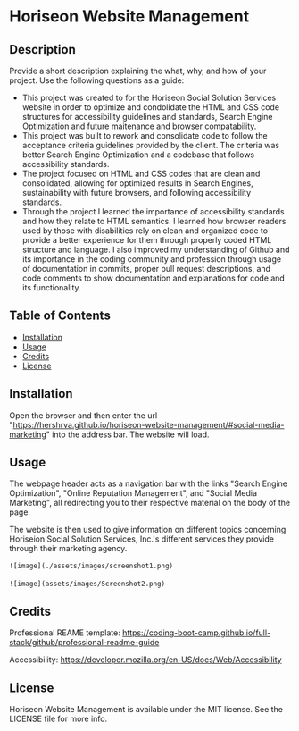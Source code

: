 # Horiseon Website Management

## Description

Provide a short description explaining the what, why, and how of your project. Use the following questions as a guide:

- This project was created to for the Horiseon Social Solution Services website in order to optimize and condolidate the HTML and CSS code structures for accessibility guidelines and standards, Search Engine Optimization and future maitenance and browser compatability. 
- This project was built to rework and consolidate code to follow the acceptance criteria guidelines provided by the client.  The criteria was better Search Engine Optimization and a codebase that follows accessibility standards.
- The project focused on HTML and CSS codes that are clean and consolidated, allowing for optimized results in Search Engines, sustainability with future browsers, and following accessibility standards.
- Through the project I learned the importance of accessibility standards and how they relate to HTML semantics.  I learned how browser readers used by those with disabilities rely on clean and organized code to provide a better experience for them through properly coded HTML structure and language. I also improved my understanding of Github and its importance in the coding community and profession through usage of documentation in commits, proper pull request descriptions, and code comments to show documentation and explanations for code and its functionality. 

## Table of Contents

- [Installation](#installation)
- [Usage](#usage)
- [Credits](#credits)
- [License](#license)

## Installation

Open the browser and then enter the url "https://hershrva.github.io/horiseon-website-management/#social-media-marketing" into the address bar. The website will load.

## Usage

The webpage header acts as a navigation bar with the links "Search Engine Optimization", "Online Reputation Management", and "Social Media Marketing", all redirecting you to their respective material on the body of the page.

The website is then used to give information on different topics concerning Horiseion Social Solution Services, Inc.'s different services they provide through their marketing agency.

    ![image](./assets/images/screenshot1.png)
    
    ![image](assets/images/Screenshot2.png)

## Credits

Professional REAME template:
https://coding-boot-camp.github.io/full-stack/github/professional-readme-guide

Accessibility:
https://developer.mozilla.org/en-US/docs/Web/Accessibility

## License

Horiseon Website Management is available under the MIT license. See the LICENSE file for more info.